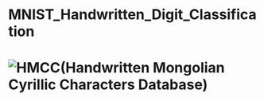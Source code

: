 # MNIST_Handwritten_Digit_Classification

# ![HMCC(Handwritten Mongolian Cyrillic Characters Database)]()